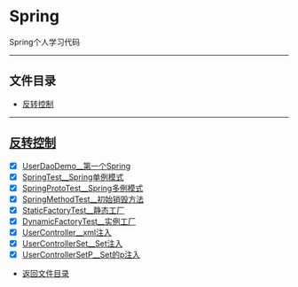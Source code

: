 # Spring

Spring个人学习代码

-----------------

## 文件目录

- [反转控制](#反转控制)


-----------------


## [反转控制](cpucode_spring_ioc)

- [x] [UserDaoDemo__第一个Spring](cpucode_spring_ioc/src/main/java/com/cpucode/demo/UserDaoDemo.java)
- [x] [SpringTest__Spring单例模式](cpucode_spring_ioc/src/test/java/com/cpucode/test/SpringTest.java)
- [x] [SpringProtoTest__Spring多例模式](cpucode_spring_ioc/src/test/java/com/cpucode/test/SpringProtoTest.java)
- [x] [SpringMethodTest__初始销毁方法](cpucode_spring_ioc/src/test/java/com/cpucode/test/SpringMethodTest.java)
- [x] [StaticFactoryTest__静态工厂](cpucode_spring_ioc/src/test/java/com/cpucode/test/StaticFactoryTest.java)
- [x] [DynamicFactoryTest__实例工厂](cpucode_spring_ioc/src/test/java/com/cpucode/test/DynamicFactoryTest.java)
- [x] [UserController__xml注入](cpucode_spring_ioc/src/main/java/com/cpucode/demo/UserController.java)
- [x] [UserControllerSet__Set注入](cpucode_spring_ioc/src/main/java/com/cpucode/demo/UserControllerSet.java)
- [x] [UserControllerSetP__Set的p注入](cpucode_spring_ioc/src/main/java/com/cpucode/demo/UserControllerSetP.java)

- [返回文件目录](#文件目录)